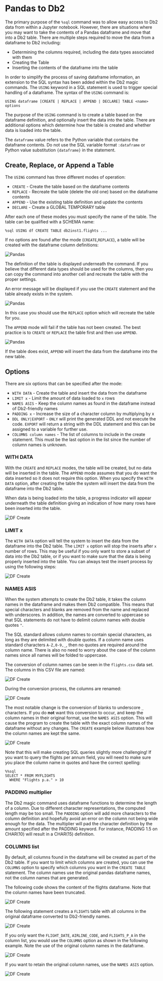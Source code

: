 # Pandas to Db2

The primary purpose of the `%sql` command was to allow easy access to Db2 data from within a Jupyter notebook. However, there are situations where you may want to take the contents of a Pandas dataframe and move that into a Db2 table. There are multiple steps required to move the data from a dataframe to Db2 including:

* Determining the columns required, including the data types associated with them
* Creating the Table
* Inserting the contents of the dataframe into the table

In order to simplify the process of saving dataframe information, an extension to the SQL syntax has been added within the Db2 magic commands. The `USING` keyword in a SQL statement is used to trigger special handling of a dataframe. The syntax of the `USING` command is:
```
USING dataframe [CREATE | REPLACE | APPEND | DECLARE] TABLE <name> options 
```

The purpose of the `USING` command is to create a table based on the dataframe definition, and optionally insert the data into the table. There are additional options which determine how the table is created and whether data is loaded into the table. 

The `dataframe` value refers to the Python variable that contains the dataframe contents. Do not use the SQL variable format `:dataframe` or Python value substitution `{dataframe}` in the statement.

## Create, Replace, or Append a Table

The `USING` command has three different modes of operation:

* `CREATE` - Create the table based on the dataframe contents
* `REPLACE` - Recreate the table (delete the old one) based on the dataframe contents
* `APPEND` - Use the existing table definition and update the contents 
* `DECLARE` - Create a GLOBAL TEMPORARY table

After each one of these modes you must specify the name of the table. The table can be qualified with a SCHEMA name:
```
%sql USING df CREATE TABLE db2inst1.flights ...
```

If no options are found after the mode (`CREATE`,`REPLACE`), a table will be created with the dataframe column definitions:

![Pandas](img/pddb21.png)

The definition of the table is displayed underneath the command. If you believe that different data types should be used for the columns, then you can copy the command into another cell and recreate the table with the proper settings.

An error message will be displayed if you use the `CREATE` statement and the table already exists in the system.

![Pandas](img/pderror.png)

In this case you should use the `REPLACE` option which will recreate the table for you. 

The `APPEND` mode will fail if the table has not been created. The best practice is to `CREATE` or `REPLACE` the table first and then use `APPEND`.

![Pandas](img/appendfail.png)

If the table does exist, `APPEND` will insert the data from the dataframe into the new table.

## Options

There are six options that can be specified after the mode:

* `WITH DATA` - Create the table and insert the data from the dataframe
* `LIMIT x` - Limit the amount of data loaded to `x` rows
* `NAMES ASIS` - Keep the column names as found in the dataframe instead of Db2-friendly names
* `PADDING x` - Increase the size of a character column by multiplying by x
* `DDL ONLY|EXPORT` - `ONLY` will print the generated DDL and not execute the code. `EXPORT` will return a string with the DDL statement and this can be assigned to a variable for further use.
* `COLUMNS column names` - The list of columns to include in the create statement. This must be the last option in the list since the number of column names is unknown.

### WITH DATA

With the `CREATE` and `REPLACE` modes, the table will be created, but no data will be inserted in the table. The `APPEND` mode assumes that you do want the data inserted so it does not require this option. When you specify the `WITH DATA` option, after creating the table the system will insert the data from the dataframe into the Db2 table.

When data is being loaded into the table, a progress indicator will appear underneath the table definition giving an indication of how many rows have been inserted into the table.

![DF Create](img/progress.png)

### LIMIT x

The `WITH DATA` option will tell the system to insert the data from the dataframe into the Db2 table. The `LIMIT x` option will stop the inserts after `x` number of rows. This may be useful if you only want to store a subset of data into the Db2 table, or if you want to make sure that the data is being properly inserted into the table. You can always test the insert process by using the following steps:

![DF Create](img/dfcreate.png)

### NAMES ASIS

When the system attempts to create the Db2 table, it takes the column names in the dataframe and makes them Db2 compatible. This means that special characters and blanks are removed from the name and replaced with underscores. In addition, the names are converted to uppercase so that SQL statements do not have to delimit column names with double quotes `"`. 

The SQL standard allows column names to contain special characters, as long as they are delimited with double quotes. If a column name uses standard characters `A-Z,0-9,_`, then no quotes are required around the column name. There is also no need to worry about the case of the column names since all names will be folded to uppercase. 

The conversion of column names can be seen in the `flights.csv` data set. The columns in this CSV file are named:

![DF Create](img/dfcolumns.png)

During the conversion process, the columns are renamed:

![DF Create](img/columnnames.png)

The most notable change is the conversion of blanks to underscore `_` characters. If you do **not** want this conversion to occur, and keep the column names in their original format, use the `NAMES ASIS` option. This will cause the program to create the table with the exact column names of the dataframe without any changes. The `CREATE` example below illustrates how the column names are kept the same.

![DF Create](img/columnsasis.png)

Note that this will make creating SQL queries slightly more challenging! If you want to query the flights per annum field, you will need to make sure you place the column name in quotes and have the correct spelling:
```
%%sql
SELECT * FROM MYFLIGHTS
  WHERE "Flights p.a." > 10
```

### PADDING multiplier

The Db2 magic command uses dataframe functions to determine the length of a column. Due to different character representations, the computed length may be too small. The `PADDING` option will add more characters to the column definition and hopefully avoid an error on the column not being wide enough for the data. The multiplier will pad the character definition by the amount specified after the PADDING keyword. For instance, PADDING 1.5 on CHAR(10) will result in a CHAR(15) definition. 



### COLUMNS list

By default, all columns found in the dataframe will be created as part of the Db2 table. If you want to limit which columns are created, you can use the `COLUMNS` option to specify which columns you want in the `CREATE TABLE` statement. The column names use the original pandas dataframe names, not the column names that are generated.

The following code shows the content of the flights dataframe. Note that the column names have been truncated.

![DF Create](img/flightcolumns.png)

The following statement creates a `FLIGHTS` table with all columns in the original dataframe converted to Db2-friendly names.

![DF Create](img/allcolumns.png)

If you only want the `FLIGHT_DATE`, `AIRLINE_CODE`, and `FLIGHTS_P_A` in the column list, you would use the `COLUMNS` option as shown in the following example. Note the use of the original column names in the dataframe.

![DF Create](img/columnlist.png)

If you want to retain the original column names, use the `NAMES ASIS` option.

![DF Create](img/flightcolumnsasis.png)




